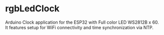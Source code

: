 # rgbLedClock
Arduino Clock application for the ESP32 with Full color LED WS2812B x 60.
It features setup for WiFi connectivity and time synchronization via NTP.
